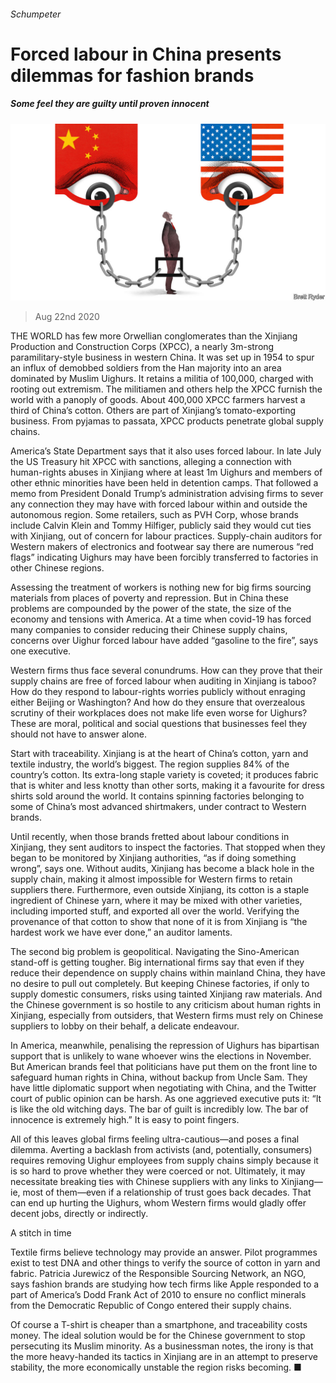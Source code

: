 ###### Schumpeter

# Forced labour in China presents dilemmas for fashion brands 

##### Some feel they are guilty until proven innocent 

![image](images/20200822_WBD000_0.jpg) 

> Aug 22nd 2020 

THE WORLD has few more Orwellian conglomerates than the Xinjiang Production and Construction Corps (XPCC), a nearly 3m-strong paramilitary-style business in western China. It was set up in 1954 to spur an influx of demobbed soldiers from the Han majority into an area dominated by Muslim Uighurs. It retains a militia of 100,000, charged with rooting out extremism. The militiamen and others help the XPCC furnish the world with a panoply of goods. About 400,000 XPCC farmers harvest a third of China’s cotton. Others are part of Xinjiang’s tomato-exporting business. From pyjamas to passata, XPCC products penetrate global supply chains.

America’s State Department says that it also uses forced labour. In late July the US Treasury hit XPCC with sanctions, alleging a connection with human-rights abuses in Xinjiang where at least 1m Uighurs and members of other ethnic minorities have been held in detention camps. That followed a memo from President Donald Trump’s administration advising firms to sever any connection they may have with forced labour within and outside the autonomous region. Some retailers, such as PVH Corp, whose brands include Calvin Klein and Tommy Hilfiger, publicly said they would cut ties with Xinjiang, out of concern for labour practices. Supply-chain auditors for Western makers of electronics and footwear say there are numerous “red flags” indicating Uighurs may have been forcibly transferred to factories in other Chinese regions.


Assessing the treatment of workers is nothing new for big firms sourcing materials from places of poverty and repression. But in China these problems are compounded by the power of the state, the size of the economy and tensions with America. At a time when covid-19 has forced many companies to consider reducing their Chinese supply chains, concerns over Uighur forced labour have added “gasoline to the fire”, says one executive.

Western firms thus face several conundrums. How can they prove that their supply chains are free of forced labour when auditing in Xinjiang is taboo? How do they respond to labour-rights worries publicly without enraging either Beijing or Washington? And how do they ensure that overzealous scrutiny of their workplaces does not make life even worse for Uighurs? These are moral, political and social questions that businesses feel they should not have to answer alone.

Start with traceability. Xinjiang is at the heart of China’s cotton, yarn and textile industry, the world’s biggest. The region supplies 84% of the country’s cotton. Its extra-long staple variety is coveted; it produces fabric that is whiter and less knotty than other sorts, making it a favourite for dress shirts sold around the world. It contains spinning factories belonging to some of China’s most advanced shirtmakers, under contract to Western brands.

Until recently, when those brands fretted about labour conditions in Xinjiang, they sent auditors to inspect the factories. That stopped when they began to be monitored by Xinjiang authorities, “as if doing something wrong”, says one. Without audits, Xinjiang has become a black hole in the supply chain, making it almost impossible for Western firms to retain suppliers there. Furthermore, even outside Xinjiang, its cotton is a staple ingredient of Chinese yarn, where it may be mixed with other varieties, including imported stuff, and exported all over the world. Verifying the provenance of that cotton to show that none of it is from Xinjiang is “the hardest work we have ever done,” an auditor laments.

The second big problem is geopolitical. Navigating the Sino-American stand-off is getting tougher. Big international firms say that even if they reduce their dependence on supply chains within mainland China, they have no desire to pull out completely. But keeping Chinese factories, if only to supply domestic consumers, risks using tainted Xinjiang raw materials. And the Chinese government is so hostile to any criticism about human rights in Xinjiang, especially from outsiders, that Western firms must rely on Chinese suppliers to lobby on their behalf, a delicate endeavour.

In America, meanwhile, penalising the repression of Uighurs has bipartisan support that is unlikely to wane whoever wins the elections in November. But American brands feel that politicians have put them on the front line to safeguard human rights in China, without backup from Uncle Sam. They have little diplomatic support when negotiating with China, and the Twitter court of public opinion can be harsh. As one aggrieved executive puts it: “It is like the old witching days. The bar of guilt is incredibly low. The bar of innocence is extremely high.” It is easy to point fingers.

All of this leaves global firms feeling ultra-cautious—and poses a final dilemma. Averting a backlash from activists (and, potentially, consumers) requires removing Uighur employees from supply chains simply because it is so hard to prove whether they were coerced or not. Ultimately, it may necessitate breaking ties with Chinese suppliers with any links to Xinjiang—ie, most of them—even if a relationship of trust goes back decades. That can end up hurting the Uighurs, whom Western firms would gladly offer decent jobs, directly or indirectly.

A stitch in time

Textile firms believe technology may provide an answer. Pilot programmes exist to test DNA and other things to verify the source of cotton in yarn and fabric. Patricia Jurewicz of the Responsible Sourcing Network, an NGO, says fashion brands are studying how tech firms like Apple responded to a part of America’s Dodd Frank Act of 2010 to ensure no conflict minerals from the Democratic Republic of Congo entered their supply chains.

Of course a T-shirt is cheaper than a smartphone, and traceability costs money. The ideal solution would be for the Chinese government to stop persecuting its Muslim minority. As a businessman notes, the irony is that the more heavy-handed its tactics in Xinjiang are in an attempt to preserve stability, the more economically unstable the region risks becoming. ■

